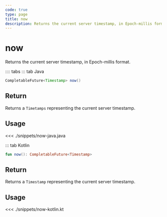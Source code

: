 ```yaml
---
code: true
type: page
title: now
description: Returns the current server timestamp, in Epoch-millis format.
---
```


# now

Returns the current server timestamp, in Epoch-millis format.

:::: tabs
::: tab Java

```java
CompletableFuture<Timestamp> now()
```

## Return

Returns a `Timetamps` representing the current server timestamp.

## Usage

<<< ./snippets/now-java.java

::: tab Kotlin

```kotlin
fun now(): CompletableFuture<Timestamp>
```

## Return

Returns a `Timestamp` representing the current server timestamp.

## Usage

<<< ./snippets/now-kotlin.kt